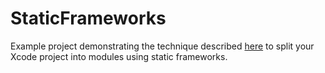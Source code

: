 # StaticFrameworks

Example project demonstrating the technique described [here](https://pfandrade.me/blog/splitting-your-xcode-project-into-modules/) to split your Xcode project into modules using static frameworks.

